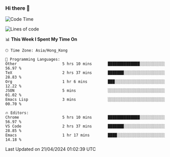 ### Hi there 👋

<!--
**nicehiro/nicehiro** is a ✨ _special_ ✨ repository because its `README.md` (this file) appears on your GitHub profile.

Here are some ideas to get you started:

- 🔭 I’m currently working on ...
- 🌱 I’m currently learning ...
- 👯 I’m looking to collaborate on ...
- 🤔 I’m looking for help with ...
- 💬 Ask me about ...
- 📫 How to reach me: ...
- 😄 Pronouns: ...
- ⚡ Fun fact: ...
-->

<!--START_SECTION:waka-->
![Code Time](http://img.shields.io/badge/Code%20Time-313%20hrs%2040%20mins-blue)

![Lines of code](https://img.shields.io/badge/From%20Hello%20World%20I%27ve%20Written-2.6%20million%20lines%20of%20code-blue)

📊 **This Week I Spent My Time On** 

```text
🕑︎ Time Zone: Asia/Hong_Kong

💬 Programming Languages: 
Other                    5 hrs 10 mins       ██████████████░░░░░░░░░░░   56.97 % 
TeX                      2 hrs 37 mins       ███████░░░░░░░░░░░░░░░░░░   28.83 % 
Org                      1 hr 6 mins         ███░░░░░░░░░░░░░░░░░░░░░░   12.22 % 
JSON                     5 mins              ░░░░░░░░░░░░░░░░░░░░░░░░░   01.02 % 
Emacs Lisp               3 mins              ░░░░░░░░░░░░░░░░░░░░░░░░░   00.70 % 

🔥 Editors: 
Chrome                   5 hrs 10 mins       ██████████████░░░░░░░░░░░   56.97 % 
VS Code                  2 hrs 37 mins       ███████░░░░░░░░░░░░░░░░░░   28.85 % 
Emacs                    1 hr 17 mins        ████░░░░░░░░░░░░░░░░░░░░░   14.18 % 
```


 Last Updated on 21/04/2024 01:02:39 UTC
<!--END_SECTION:waka-->
